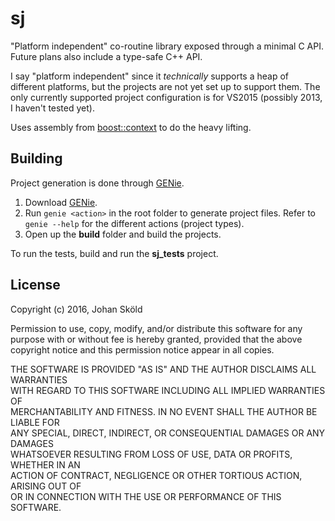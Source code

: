 sj
==

"Platform independent" co-routine library exposed through a minimal C API.
Future plans also include a type-safe C++ API.

I say "platform independent" since it *technically* supports a heap of
different platforms, but the projects are not yet set up to support them. The
only currently supported project configuration is for VS2015 (possibly 2013,
I haven't tested yet).

Uses assembly from [boost::context] to do the heavy lifting.

Building
--------

Project generation is done through [GENie].

1. Download [GENie].
2. Run `genie <action>` in the root folder to generate project files. Refer to
   `genie --help` for the different actions (project types).
3. Open up the **build** folder and build the projects.

To run the tests, build and run the **sj_tests** project.

License
-------

Copyright (c) 2016, Johan Sköld

Permission to use, copy, modify, and/or distribute this software for any  
purpose with or without fee is hereby granted, provided that the above  
copyright notice and this permission notice appear in all copies.

THE SOFTWARE IS PROVIDED "AS IS" AND THE AUTHOR DISCLAIMS ALL WARRANTIES  
WITH REGARD TO THIS SOFTWARE INCLUDING ALL IMPLIED WARRANTIES OF  
MERCHANTABILITY AND FITNESS. IN NO EVENT SHALL THE AUTHOR BE LIABLE FOR  
ANY SPECIAL, DIRECT, INDIRECT, OR CONSEQUENTIAL DAMAGES OR ANY DAMAGES  
WHATSOEVER RESULTING FROM LOSS OF USE, DATA OR PROFITS, WHETHER IN AN  
ACTION OF CONTRACT, NEGLIGENCE OR OTHER TORTIOUS ACTION, ARISING OUT OF  
OR IN CONNECTION WITH THE USE OR PERFORMANCE OF THIS SOFTWARE.

[GENie]:            https://github.com/bkaradzic/GENie      "bkaradzic/GENie"
[boost::context]:   https://github.com/boostorg/context     "boostorg/context"

